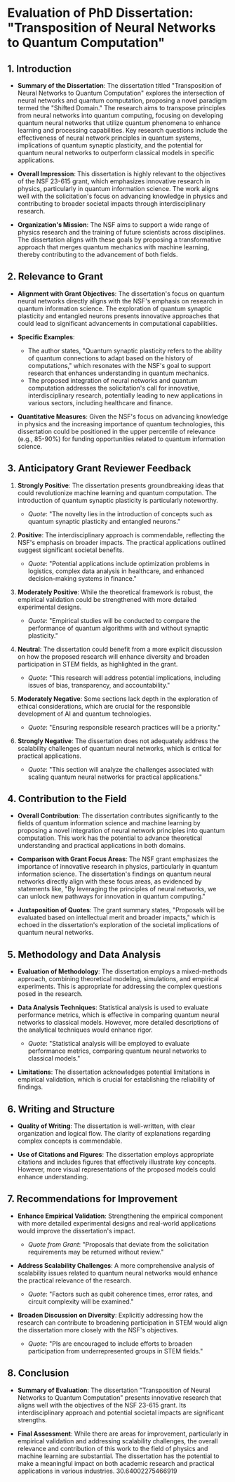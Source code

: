 # Evaluation of PhD Dissertation: "Transposition of Neural Networks to Quantum Computation"

## 1. Introduction
- **Summary of the Dissertation**: The dissertation titled "Transposition of Neural Networks to Quantum Computation" explores the intersection of neural networks and quantum computation, proposing a novel paradigm termed the "Shifted Domain." The research aims to transpose principles from neural networks into quantum computing, focusing on developing quantum neural networks that utilize quantum phenomena to enhance learning and processing capabilities. Key research questions include the effectiveness of neural network principles in quantum systems, implications of quantum synaptic plasticity, and the potential for quantum neural networks to outperform classical models in specific applications.

- **Overall Impression**: This dissertation is highly relevant to the objectives of the NSF 23-615 grant, which emphasizes innovative research in physics, particularly in quantum information science. The work aligns well with the solicitation's focus on advancing knowledge in physics and contributing to broader societal impacts through interdisciplinary research.

- **Organization's Mission**: The NSF aims to support a wide range of physics research and the training of future scientists across disciplines. The dissertation aligns with these goals by proposing a transformative approach that merges quantum mechanics with machine learning, thereby contributing to the advancement of both fields.

## 2. Relevance to Grant
- **Alignment with Grant Objectives**: The dissertation's focus on quantum neural networks directly aligns with the NSF's emphasis on research in quantum information science. The exploration of quantum synaptic plasticity and entangled neurons presents innovative approaches that could lead to significant advancements in computational capabilities.

- **Specific Examples**:
  - The author states, "Quantum synaptic plasticity refers to the ability of quantum connections to adapt based on the history of computations," which resonates with the NSF's goal to support research that enhances understanding in quantum mechanics.
  - The proposed integration of neural networks and quantum computation addresses the solicitation's call for innovative, interdisciplinary research, potentially leading to new applications in various sectors, including healthcare and finance.

- **Quantitative Measures**: Given the NSF's focus on advancing knowledge in physics and the increasing importance of quantum technologies, this dissertation could be positioned in the upper percentile of relevance (e.g., 85-90%) for funding opportunities related to quantum information science.

## 3. Anticipatory Grant Reviewer Feedback
1. **Strongly Positive**: The dissertation presents groundbreaking ideas that could revolutionize machine learning and quantum computation. The introduction of quantum synaptic plasticity is particularly noteworthy.
   - *Quote*: "The novelty lies in the introduction of concepts such as quantum synaptic plasticity and entangled neurons."
  
2. **Positive**: The interdisciplinary approach is commendable, reflecting the NSF's emphasis on broader impacts. The practical applications outlined suggest significant societal benefits.
   - *Quote*: "Potential applications include optimization problems in logistics, complex data analysis in healthcare, and enhanced decision-making systems in finance."

3. **Moderately Positive**: While the theoretical framework is robust, the empirical validation could be strengthened with more detailed experimental designs.
   - *Quote*: "Empirical studies will be conducted to compare the performance of quantum algorithms with and without synaptic plasticity."

4. **Neutral**: The dissertation could benefit from a more explicit discussion on how the proposed research will enhance diversity and broaden participation in STEM fields, as highlighted in the grant.
   - *Quote*: "This research will address potential implications, including issues of bias, transparency, and accountability."

5. **Moderately Negative**: Some sections lack depth in the exploration of ethical considerations, which are crucial for the responsible development of AI and quantum technologies.
   - *Quote*: "Ensuring responsible research practices will be a priority."

6. **Strongly Negative**: The dissertation does not adequately address the scalability challenges of quantum neural networks, which is critical for practical applications.
   - *Quote*: "This section will analyze the challenges associated with scaling quantum neural networks for practical applications."

## 4. Contribution to the Field
- **Overall Contribution**: The dissertation contributes significantly to the fields of quantum information science and machine learning by proposing a novel integration of neural network principles into quantum computation. This work has the potential to advance theoretical understanding and practical applications in both domains.

- **Comparison with Grant Focus Areas**: The NSF grant emphasizes the importance of innovative research in physics, particularly in quantum information science. The dissertation's findings on quantum neural networks directly align with these focus areas, as evidenced by statements like, "By leveraging the principles of neural networks, we can unlock new pathways for innovation in quantum computing."

- **Juxtaposition of Quotes**: The grant summary states, "Proposals will be evaluated based on intellectual merit and broader impacts," which is echoed in the dissertation's exploration of the societal implications of quantum neural networks.

## 5. Methodology and Data Analysis
- **Evaluation of Methodology**: The dissertation employs a mixed-methods approach, combining theoretical modeling, simulations, and empirical experiments. This is appropriate for addressing the complex questions posed in the research.

- **Data Analysis Techniques**: Statistical analysis is used to evaluate performance metrics, which is effective in comparing quantum neural networks to classical models. However, more detailed descriptions of the analytical techniques would enhance rigor.
   - *Quote*: "Statistical analysis will be employed to evaluate performance metrics, comparing quantum neural networks to classical models."

- **Limitations**: The dissertation acknowledges potential limitations in empirical validation, which is crucial for establishing the reliability of findings.

## 6. Writing and Structure
- **Quality of Writing**: The dissertation is well-written, with clear organization and logical flow. The clarity of explanations regarding complex concepts is commendable.

- **Use of Citations and Figures**: The dissertation employs appropriate citations and includes figures that effectively illustrate key concepts. However, more visual representations of the proposed models could enhance understanding.

## 7. Recommendations for Improvement
- **Enhance Empirical Validation**: Strengthening the empirical component with more detailed experimental designs and real-world applications would improve the dissertation's impact.
   - *Quote from Grant*: "Proposals that deviate from the solicitation requirements may be returned without review."

- **Address Scalability Challenges**: A more comprehensive analysis of scalability issues related to quantum neural networks would enhance the practical relevance of the research.
   - *Quote*: "Factors such as qubit coherence times, error rates, and circuit complexity will be examined."

- **Broaden Discussion on Diversity**: Explicitly addressing how the research can contribute to broadening participation in STEM would align the dissertation more closely with the NSF's objectives.
   - *Quote*: "PIs are encouraged to include efforts to broaden participation from underrepresented groups in STEM fields."

## 8. Conclusion
- **Summary of Evaluation**: The dissertation "Transposition of Neural Networks to Quantum Computation" presents innovative research that aligns well with the objectives of the NSF 23-615 grant. Its interdisciplinary approach and potential societal impacts are significant strengths.

- **Final Assessment**: While there are areas for improvement, particularly in empirical validation and addressing scalability challenges, the overall relevance and contribution of this work to the field of physics and machine learning are substantial. The dissertation has the potential to make a meaningful impact on both academic research and practical applications in various industries. 30.64002275466919